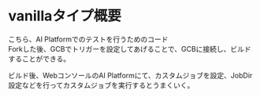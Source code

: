 # vanillaタイプ概要

こちら、AI Platformでのテストを行うためのコード  
Forkした後、GCBでトリガーを設定してあげることで、GCBに接続し、ビルドすることができる。

ビルド後、WebコンソールのAI Platformにて、カスタムジョブを設定、JobDir設定などを行ってカスタムジョブを実行するとうまくいく。

